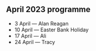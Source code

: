 ## April 2023 programme

* 3 April — Alan Reagan
* 10 April — Easter Bank Holiday
* 17 April — Ali
* 24 April — Tracy
